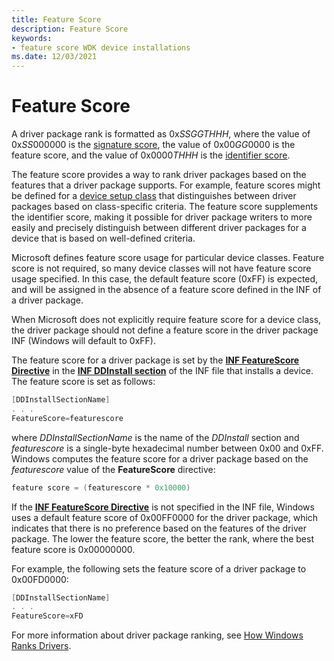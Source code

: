 ```yaml
---
title: Feature Score
description: Feature Score
keywords:
- feature score WDK device installations
ms.date: 12/03/2021
---
```


# Feature Score

A driver package rank is formatted as 0x*SSGGTHHH*, where the value of 0x*SS*000000 is the [signature score](signature-score--windows-vista-and-later-.md), the value of 0x00*GG*0000 is the feature score, and the value of 0x0000*THHH* is the [identifier score](identifier-score--windows-vista-and-later-.md).

The feature score provides a way to rank driver packages based on the features that a driver package supports. For example, feature scores might be defined for a [device setup class](./overview-of-device-setup-classes.md) that distinguishes between driver packages based on class-specific criteria. The feature score supplements the identifier score, making it possible for driver package writers to more easily and precisely distinguish between different driver packages for a device that is based on well-defined criteria.

Microsoft defines feature score usage for particular device classes. Feature score is not required, so many device classes will not have feature score usage specified. In this case, the default feature score (0xFF) is expected, and will be assigned in the absence of a feature score defined in the INF of a driver package.

When Microsoft does not explicitly require feature score for a device class, the driver package should not define a feature score in the driver package INF (Windows will default to 0xFF).

The feature score for a driver package is set by the [**INF FeatureScore Directive**](inf-featurescore-directive.md) in the [**INF DDInstall section**](inf-ddinstall-section.md) of the INF file that installs a device. The feature score is set as follows:

```cpp
[DDInstallSectionName]
. . .
FeatureScore=featurescore
```

where *DDInstallSectionName* is the name of the *DDInstall* section and *featurescore* is a single-byte hexadecimal number between 0x00 and 0xFF. Windows computes the feature score for a driver package based on the *featurescore* value of the **FeatureScore** directive:

```cpp
feature score = (featurescore * 0x10000)
```

If the [**INF FeatureScore Directive**](inf-featurescore-directive.md) is not specified in the INF file, Windows uses a default feature score of 0x00FF0000 for the driver package, which indicates that there is no preference based on the features of the driver package. The lower the feature score, the better the rank, where the best feature score is 0x00000000.

For example, the following sets the feature score of a driver package to 0x00FD0000:

```cpp
[DDInstallSectionName]
. . .
FeatureScore=xFD
```

For more information about driver package ranking, see [How Windows Ranks Drivers](how-setup-ranks-drivers--windows-vista-and-later-.md).
